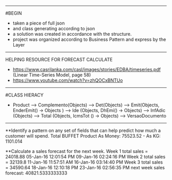 ****
#BEGIN
* taken a piece of full json
* and class generating according to json
* a solution was created in accordance with the structure.
* project was organized according to Business Pattern and express by the Layer

----

HELPING RESOURCE FOR FORECAST CALCULATE
* https://www.casrilanka.com/casl/images/stories/EDBA/timeseries.pdf (Linear Time-Series Model, page 58)
* https://www.youtube.com/watch?v=zhQOCxBNTUo

----

#CLASS HIERACY
* Product --> Complemento(Objects)
          --> Det(Objects)
		  --> Emit(Objects, EnderEmit() -> Objects )
		  --> Ide (Objects, DhEmi() -> Objects)
		  --> InfAdic (Objects)
		  --> Total (Objects, IcmsTot () -> Objects)
		  --> VersaoDocumento

----

**Identify a pattern on any set of fields that can help predict how much a customer will spend.
Total BUFFET Product
As Money: 75523.52 - As KG: 1101.014

**Calculate a sales forecast for the next week.
Week 1 total sales = 24018.88 05-Jan-16 12:01:54 PM  09-Jan-16 02:24:16 PM
Week 2 total sales = 32139.8 11-Jan-16 11:57:51 AM  16-Jan-16 03:14:40 PM
Week 3 total sales = 34590.64 18-Jan-16 12:10:18 PM  23-Jan-16 02:56:35 PM
next week sales forecast: 40821.5333333333